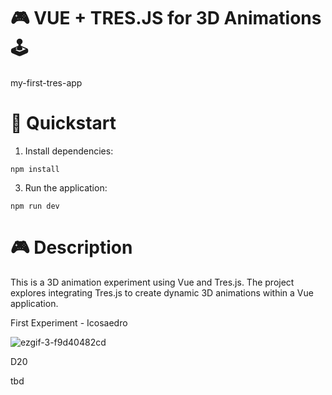 # 🎮 VUE + TRES.JS for 3D Animations 🕹️
my-first-tres-app

# 🚀 Quickstart

1. Install dependencies:

```
npm install
```

3. Run the application:

```
npm run dev
```

# 🎮 Description

This is a 3D animation experiment using Vue and Tres.js. The project explores integrating Tres.js to create dynamic 3D animations within a Vue application.

First Experiment - Icosaedro

![ezgif-3-f9d40482cd](https://github.com/user-attachments/assets/9fccb20f-8e0b-4aef-adbe-d90079d7ca5d)

D20

tbd
